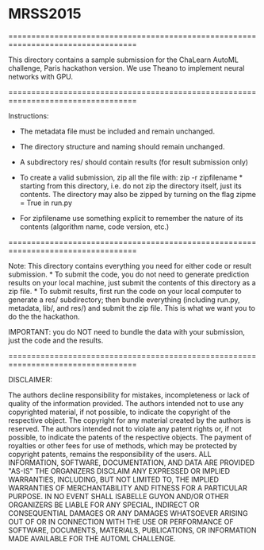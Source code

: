 # MRSS2015
==================================================================================

This directory contains a sample submission for the ChaLearn AutoML challenge, Paris hackathon version. We use Theano to implement neural networks with GPU.

==================================================================================

Instructions:

- The metadata file must be included and remain unchanged. 
- The directory structure and naming should remain unchanged.
- A subdirectory res/ should contain results (for result submission only)

- To create a valid submission, zip all the file with:
		zip -r zipfilename *
starting from this directory, i.e. do not zip the directory itself, just its contents.
The directory may also be zipped by turning on the flag 
zipme = True
in run.py

- For zipfilename use something explicit to remember the nature of its contents (algorithm name, code version, etc.)

==================================================================================

Note: This directory contains everything you need for either code or result submission. 
	* To submit the code, you do not need to generate prediction results on your local machine, just submit the contents of this directory as a zip file.
	* To submit results, first run the code on your local computer to generate a res/ subdirectory; then bundle everything (including run.py, metadata, lib/, and res/) and submit the zip file. This is what we want you to do the the hackathon.

IMPORTANT: you do NOT need to bundle the data with your submission, just the code and the results.

==================================================================================

DISCLAIMER:

The authors decline responsibility for mistakes, incompleteness or lack of quality of the information provided. The authors intended not to use any copyrighted material, if not possible, to indicate the copyright of the respective object. The copyright for any material created by the authors is reserved. The authors intended not to violate any patent rights or, if not possible, to indicate the patents of the respective objects. The payment of royalties or other fees for use of methods, which may be protected by copyright patents, remains the responsibility of the users. 
ALL INFORMATION, SOFTWARE, DOCUMENTATION, AND DATA ARE PROVIDED "AS-IS" THE ORGANIZERS DISCLAIM ANY EXPRESSED OR IMPLIED WARRANTIES, INCLUDING, BUT NOT LIMITED TO, THE IMPLIED WARRANTIES OF MERCHANTABILITY AND FITNESS FOR A PARTICULAR PURPOSE. IN NO EVENT SHALL ISABELLE GUYON AND/OR OTHER ORGANIZERS BE LIABLE FOR ANY SPECIAL, INDIRECT OR CONSEQUENTIAL DAMAGES OR ANY DAMAGES WHATSOEVER ARISING OUT OF OR IN CONNECTION WITH THE USE OR PERFORMANCE OF SOFTWARE, DOCUMENTS, MATERIALS, PUBLICATIONS, OR INFORMATION MADE AVAILABLE FOR THE AUTOML CHALLENGE. 
